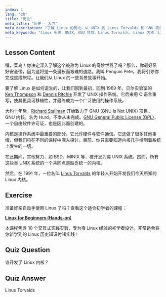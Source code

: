 ```yaml
---
index: 1
lang: "zh"
title: "历史"
meta_title: "历史 - 入门"
meta_description: "了解 Linux 的历史，从 UNIX 到 Linus Torvalds 和 GNU 项目。了解其起源和演变，适合初学者。"
meta_keywords: "Linux 历史，UNIX, GNU 项目，Linus Torvalds, Linux 内核，Linux 初学者，Linux 教程，Linux 指南"
---
```


## Lesson Content

嘿，菜鸟！你决定深入了解这个被称为 Linux 的奇妙世界了吗？那么，你最好系好安全带，因为这将是一条漫长而艰难的道路。我叫 Penguin Pete，我将引导你完成这段旅程。让我们从 Linux 的一些背景故事开始。

要了解 Linux 是如何诞生的，让我们回到最初，回到 1969 年，贝尔实验室的 [Ken Thompson](https://en.wikipedia.org/wiki/Ken_Thompson) 和 [Dennis Ritchie](https://en.wikipedia.org/wiki/Dennis_Ritchie) 开发了 UNIX 操作系统。它后来用 C 语言重写，使其更具可移植性，并最终成为一个广泛使用的操作系统。

大约十年后，[Richard Stallman](https://stallman.org/) 开始致力于 GNU (GNU is Not UNIX) 项目。GNU 内核，名为 Hurd，不幸从未完成。[GNU General Public License (GPL)](https://en.wikipedia.org/wiki/GNU_General_Public_License)，一个自由软件许可证，也是因此而创建的。

内核是操作系统中最重要的部分。它允许硬件与软件通信。它还做了很多其他事情，但我们将在不同的课程中深入探讨。目前，你只需要知道内核几乎控制着系统上发生的一切。

在此期间，其他努力，如 BSD、MINIX 等，被开发为类 UNIX 系统。然而，所有这些类 UNIX 系统的一个共同点是缺乏统一的内核。

然后，在 1991 年，一位名叫 [Linus Torvalds](https://en.wikipedia.org/wiki/Linus_Torvalds) 的年轻人开始开发我们今天所知的 Linux 内核。

## Exercise

准备好亲自动手使用 Linux 了吗？查看这个适合初学者的课程：

**[Linux for Beginners (Hands-on)](https://labex.io/learn/linux)**

本课程包含 10 个交互式实践实验，专为零 Linux 经验的初学者设计。非常适合将你新学到的 Linux 历史知识付诸实践！

## Quiz Question

谁开发了 Linux 内核？

## Quiz Answer

Linus Torvalds
